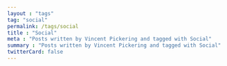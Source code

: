 ```yaml
---
layout : "tags"
tag: "social"
permalink: /tags/social
title : "Social"
meta : "Posts written by Vincent Pickering and tagged with Social"
summary : "Posts written by Vincent Pickering and tagged with Social"
twitterCard: false
---
```

